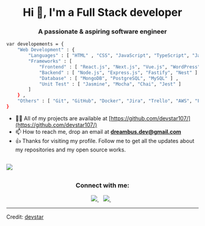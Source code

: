 <h1 align="center">Hi 👋, I'm a Full Stack developer</h1>
<h3 align="center">A passionate & aspiring software engineer</h3>


```sh
var developements = {
    "Web Development" : {
        "Languages" : [ "HTML" , "CSS", "JavaScript", "TypeScript", "Java", "Go", "Python", "PHP" ] ,
        "Frameworks" : [
            "Frontend" : [ "React.js", "Next.js", "Vue.js", "WordPress", "MUI", "Tailwind CSS", "AntD" ] ,
            "Backend" : [ "Node.js", "Express.js", "Fastify", "Nest" ] ,
            "Database" : [ "MongoDB", "PostgreSQL", "MySQL" ] ,
            "Unit Test" : [ "Jasmine", "Mocha", "Chai", "Jest" ]
        ]
    } ,
    "Others" : [ "Git", "GitHub", "Docker", "Jira", "Trello", "AWS", "Firebase" ]
}
```

- 👨‍💻 All of my projects are available at
[https://github.com/devstar107/](https://github.com/devstar107/)
- 📫 How to reach me, drop an email at **dreambus.dev@gmail.com**
- 👍 Thanks for visiting my profile. Follow me to get all the updates about my repositories and my open source works.

## 
<img src="https://activity-graph.herokuapp.com/graph?username=devstar107&theme=dracula&bg_color=00000000&color=878787&line=4c8ed9&point=00000000&area=true&hide_border=true">

##

<h3 align="center">Connect with me:</h3>
<p align="center">
    
<a href="https://t.me/dreamhouse107" rel="nofollow">
  <img src="https://camo.githubusercontent.com/0ea1367897b9ee948089a0db824d57a30ce8a5413b59f80d2062b7efcd39ceb3/68747470733a2f2f696d672e736869656c64732e696f2f62616467652f74656c656772616d2d2532333030373742352e7376673f267374796c653d666f722d7468652d6261646765266c6f676f3d74656c656772616d266c6f676f436f6c6f723d7768697465" data-canonical-src="https://img.shields.io/badge/telegram-%230077B5.svg?&amp;style=for-the-badge&amp;logo=telegram&amp;logoColor=green" style="max-width:100%;">
</a>&nbsp;&nbsp;

<a href="mailto:dreambus.dev@gmail.com">
  <img src="https://camo.githubusercontent.com/44d159cb65c2e906ed744052efc1c933364dddc8f2735fe0782a5f60594ff22d/68747470733a2f2f696d672e736869656c64732e696f2f62616467652f656d61696c206d652d2532333144413146332e7376673f267374796c653d666f722d7468652d6261646765266c6f676f3d676d61696c266c6f676f436f6c6f723d7768697465" data-canonical-src="https://img.shields.io/badge/email me-%231DA1F3.svg?&amp;style=for-the-badge&amp;logo=gmail&amp;logoColor=white" style="max-width:100%;">
</a>&nbsp;&nbsp;
</p>

------
Credit: [devstar](https://github.com/devstar107)
